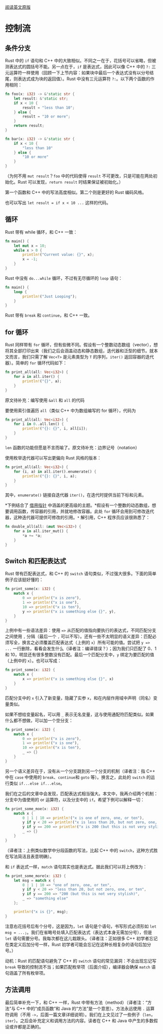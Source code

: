 [阅读英文原版](https://github.com/nrc/r4cppp/blob/master/control-flow.md)

# 控制流

## 条件分支

Rust 中的 `if` 语句和 C++ 中的大致相似。不同之一在于，花括号可以省略，但被测表达式的圆括号不能。另一点在于，`if` 是表达式，因此可以像 C++ 中的 `?:` 三元运算符一样使用（回顾一下上节内容：如果块中最后一个表达式没有以分号结尾，则表达式成为块的返回值）。Rust 中没有三元运算符 `?:`。以下两个函数的作用相同：

```rs
fn foo(x: i32) -> &'static str {
    let result: &'static str;
    if x < 10 {
        result = "less than 10";
    } else {
        result = "10 or more";
    }
    return result;
}
```

```rs
fn bar(x: i32) -> &'static str {
    if x < 10 {
        "less than 10"
    } else {
        "10 or more"
    }
}
```

（为何不用 `mut result`？`foo` 中的代码使得 `result` 不可更改，只是可能在两处初始化。Rust 可以发现，`return result` 时结果保证被初始化。）

第一个函数和 C++ 中的写法高度相似。第二个则是更好的 Rust 编码风格。

也可以写出 `let result = if x < 10 ...` 这样的代码。

## 循环

Rust 带有 while 循环，和 C++ 一致：

```rs
fn main() {
    let mut x = 10;
    while x > 0 {
        println!("Current value: {}", x);
        x = -1;
    }
}
```

Rust 中没有 `do...while` 循环，不过有无尽循环的 `loop` 语句：

```rs
fn main() {
    loop {
        println!("Just Looping");
    }
}
```

Rust 带有 `break` 和 `continue`，和 C++ 一致。

## for 循环

Rust 同样带有 `for` 循环，但有些微不同。假设有一个整数动态数组（vector），想将其全部打印出来（我们之后会涵盖动态和静态数组，迭代器和泛型的细节。就本文而言，我们只需了解 `Vec<T>` 是元素类型为 `T` 的序列，`iter()` 返回容器的迭代器）。简单的 `for` 循环代码如下：

```rs
fn print_all(all: Vec<i32>) {
    for a in all.iter() {
        println!("{}", a);
    }
}
```

原文待补充：编写使用 `&all` 和 `all` 的代码

要使用索引值遍历 `all`（类似 C++ 中为数组编写的 for 循环），代码为

```rs
fn print_all(all: Vec<i32>) {
    for i in 0..all.len() {
        println!("{}: {}", i, all[i]);
    }
}
```

`len` 函数的功能但愿是不言而喻了。原文待补充：边界记号（notation）

使用枚举迭代器可以写出更偏向 Rust 风格的版本：

```rs
fn print_all(all: Vec<i32>) {
    for (i, a) in all.iter().enumerate() {
        println!("{}: {}", i, a);
    }
}
```

其中，`enumerate()`  链接自迭代器 `iter()`，在迭代时提供当前下标和元素。

*下例结合了 [借用指针](borrowed.md) 中涵盖的更高级的主题。*假设有一个整数的动态数组，想要调用函数，传容器的引用，并就地修改容器。此处 `for` 循环会用到可修改迭代器，这种迭代器可提供可修改的引用。`*` 解引用，C++ 程序员应该很熟悉了：

```rs
fn double_all(all: &mut Vec<i32>) {
    for a in all.iter_mut() {
        *a += *a;
    }
}
```

## Switch 和匹配表达式

Rust 带有匹配表达式，和 C++ 的 `switch` 语句类似，不过强大很多。下面的简单例子应该挺好懂的：
```rs
fn print_some(x: i32) {
    match x {
        0 => println!("x is zero"),
        1 => println!("x is one"),
        10 => println!("x is ten"),
        y => println!("x is something else {}", y),
    }
}
```

上例中有一些语法差异：使用 `=>` 从匹配的值指向要执行的表达式，不同匹配分支之间使用 `,` 分隔（最后一个 `,` 可以不写）。还有一些不太明显的语义差异：匹配必须写全，换言之必须覆盖匹配表达式（上例的 `x`）所有可能的值。尝试把 `y => ...` 一行删除，看看会发生什么（译者注：编译错误？）；因为我们只匹配了 0、1 和 10，明显还有很多整数没有匹配。最后一个匹配分支中，`y` 绑定为要匹配的值（上例中的 `x`）。也可以写成：

```rs
fn print_some(x: i32) {
    match x {
        x => println!("x is something else {}", x)
    }
}
```

匹配分支中的 `x` 引入了新变量，隐藏了实参 `x`，和在内层作用域中声明（同名）变量类似。

如果不想给变量起名，可以用 `_` 表示无名变量，这与使用通配符匹配类似。如果什么都不想做，可以加一个空分支：

```rs
fn print_some(x: i32) {
    match x {
        0 => println!("x is zero"),
        1 => println!("x is one"),
        10 => println!("x is ten"),
        _ => {}
    }
}
```

另一个语义差异在于，没有从一个分支跳到另一个分支的机制（译者注：指 C++ 中在 `case` 中使用的 `break`、`continue`和 `goto` 等）。换言之，此处的 `switch` 的运行类似 `if...else if...else`。

我们在之后的文章中会发现，匹配表达式相当强大。本文中，我再介绍两个机制：分支中为值使用的 or 运算符，以及分支中的 `if`。希望下例可以解释一切：

```rs
fn print_some_moe(x: i32) {
    match x {
        0 | 1 | 10 => println!("x is one of zero, one, or ten"),
        y if y < 20 => println!("x is less than 20, but not zero, one, or ten"),
        y if y == 200 => println!("x is 200 (but this is not very stylish)"),
        _ => {}
    }
}
```

（译者注：上例类似数学中分段函数的写法，比起 C++ 中的 `switch`，这种方式胜在写法简洁且表意明确）。

和 `if` 表达式一样，`match` 语句其实也是表达式。据此我们可以将上例改为：

```rs
fn print_some_more(x: i32) {
    let msg = match x {
        0 | 1 | 10 => "one of zero, one, or ten",
        y if y < 20 => "less than 20, but not zero, one, or ten",
        y if y == 200 => "200 (but this is not very stylish)",
        _ => "something else"
    };

    println!("x is {}", msg);
}
```

注意右花括号后有个分号，这是因为，`let` 语句是个语句，书写形式必须形如 `let msg = ...;`。我们在省略号处填入匹配表达式（表达式本身无需加分号），但是 `let` 语句需要分号。我每次都在这儿栽跟头。（译者注：正如很多 C++ 初学者忘记在类定义后加分号一样，Rust 初学者可能会忘记在这种长相复杂的语句后加分号。）

动机：Rust 的匹配语句避免了 C++ 的 `switch` 语句的常见漏洞：不会出现忘记写 `break` 导致的控制流不当；如果匹配枚举项（后面介绍），编译器会确保 `match` 语句涵盖了所有枚举项。

## 方法调用

最后简单补充一下，和 C++ 一样，Rust 中带有方法（method）（译者注：“方法”与 C++ 中的“成员函数”和 Java 的“方法”是一个意思）。方法永远使用 `.` 运算符调用（不用 `->`，后面一篇文章详细说明）。我们在上文见过了一些例子（`len`，`iter`）。之后会补充定义和调用方法的内容。读者在 C++ 和 Java 中产生的多数假设或许都是正确的。